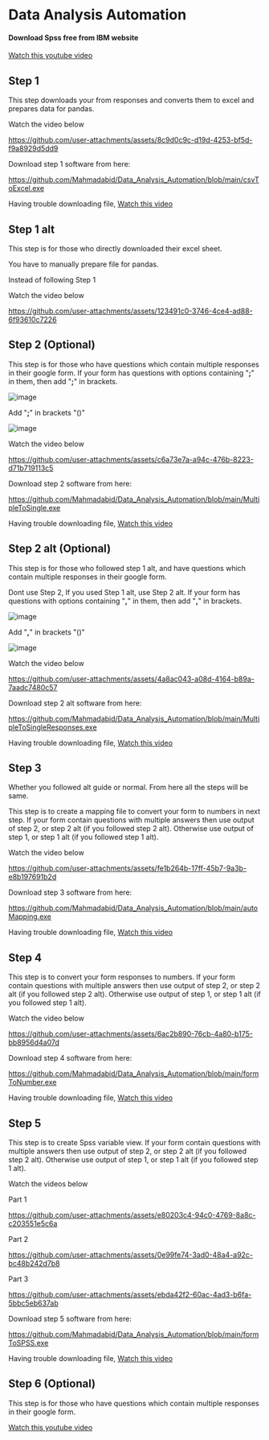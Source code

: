 # Data Analysis Automation


#### Download Spss free from IBM website
[Watch this youtube video](https://www.youtube.com/watch?v=B-Uox1EKefo)

## Step 1 
This step downloads your from responses and converts them to excel and prepares data for pandas.

Watch the video below

https://github.com/user-attachments/assets/8c9d0c9c-d19d-4253-bf5d-f9a8929d5dd9


Download step 1 software from here:

https://github.com/Mahmadabid/Data_Analysis_Automation/blob/main/csvToExcel.exe

Having trouble downloading file, [Watch this video](https://github.com/user-attachments/assets/b986eb07-147f-4d61-9124-57150612b9ed)

## Step 1 alt
This step is for those who directly downloaded their excel sheet.

You have to manually prepare file for pandas.

Instead of following Step 1

Watch the video below

https://github.com/user-attachments/assets/123491c0-3746-4ce4-ad88-6f93610c7226

## Step 2 (Optional)
This step is for those who have questions which contain multiple responses in their google form. If your form has questions with options containing "**;**" in them, then add "**;**" in brackets.

![image](https://github.com/user-attachments/assets/e27c3584-0eea-4d0e-9b4f-a6336631d1b3)

Add "**;**" in brackets "()"

![image](https://github.com/user-attachments/assets/f0fac3ec-9fa4-491c-808a-827905a14c22)


Watch the video below

https://github.com/user-attachments/assets/c6a73e7a-a94c-476b-8223-d71b719113c5

Download step 2 software from here:

https://github.com/Mahmadabid/Data_Analysis_Automation/blob/main/MultipleToSingle.exe

Having trouble downloading file, [Watch this video](https://github.com/user-attachments/assets/b986eb07-147f-4d61-9124-57150612b9ed)

## Step 2 alt (Optional)
This step is for those who followed step 1 alt, and have questions which contain multiple responses in their google form.

Dont use Step 2, If you used Step 1 alt, use Step 2 alt. If your form has questions with options containing "**,**" in them, then add "**,**" in brackets.

![image](https://github.com/user-attachments/assets/eb316ee6-2ada-4906-b6ab-2f43f77720f5)

Add "**,**" in brackets "()"

![image](https://github.com/user-attachments/assets/36e88a11-5b4e-4a85-9730-d21f544fdf4a)


Watch the video below

https://github.com/user-attachments/assets/4a8ac043-a08d-4164-b89a-7aadc7480c57


Download step 2 alt software from here:

https://github.com/Mahmadabid/Data_Analysis_Automation/blob/main/MultipleToSingleResponses.exe

Having trouble downloading file, [Watch this video](https://github.com/user-attachments/assets/b986eb07-147f-4d61-9124-57150612b9ed)

## Step 3
Whether you followed alt guide or normal. From here all the steps will be same.

This step is to create a mapping file to convert your form to numbers in next step. If your form contain questions with multiple answers then use output of step 2, or step 2 alt (if you followed step 2 alt). Otherwise use output of step 1, or step 1 alt (if you followed step 1 alt).

Watch the video below

https://github.com/user-attachments/assets/fe1b264b-17ff-45b7-9a3b-e8b197691b2d


Download step 3 software from here:

https://github.com/Mahmadabid/Data_Analysis_Automation/blob/main/autoMapping.exe

Having trouble downloading file, [Watch this video](https://github.com/user-attachments/assets/b986eb07-147f-4d61-9124-57150612b9ed)

## Step 4
This step is to convert your form responses to numbers. If your form contain questions with multiple answers then use output of step 2, or step 2 alt (if you followed step 2 alt). Otherwise use output of step 1, or step 1 alt (if you followed step 1 alt).

Watch the video below

https://github.com/user-attachments/assets/6ac2b890-76cb-4a80-b175-bb8956d4a07d


Download step 4 software from here:

https://github.com/Mahmadabid/Data_Analysis_Automation/blob/main/formToNumber.exe

Having trouble downloading file, [Watch this video](https://github.com/user-attachments/assets/b986eb07-147f-4d61-9124-57150612b9ed)

## Step 5
This step is to create Spss variable view. If your form contain questions with multiple answers then use output of step 2, or step 2 alt (if you followed step 2 alt). Otherwise use output of step 1, or step 1 alt (if you followed step 1 alt).

Watch the videos below

Part 1

https://github.com/user-attachments/assets/e80203c4-94c0-4769-8a8c-c203551e5c6a

Part 2

https://github.com/user-attachments/assets/0e99fe74-3ad0-48a4-a92c-bc48b242d7b8

Part 3

https://github.com/user-attachments/assets/ebda42f2-60ac-4ad3-b6fa-5bbc5eb637ab


Download step 5 software from here:

https://github.com/Mahmadabid/Data_Analysis_Automation/blob/main/formToSPSS.exe

Having trouble downloading file, [Watch this video](https://github.com/user-attachments/assets/b986eb07-147f-4d61-9124-57150612b9ed)

## Step 6 (Optional)
This step is for those who have questions which contain multiple responses in their google form.

[Watch this youtube video](https://youtu.be/qgzD1-la6Pg)
